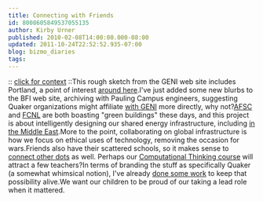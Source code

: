 ```yaml
---
title: Connecting with Friends
id: 8008605849537055135
author: Kirby Urner
published: 2010-02-08T14:00:00.000-08:00
updated: 2011-10-24T22:52:52.935-07:00
blog: bizmo_diaries
tags: 
---
```


[](https://blogger.googleusercontent.com/img/b/R29vZ2xl/AVvXsEgPwU7rllaQ7_BcEJxvk2iKoFMYeMrBLlcE45qZgBfWOF9BgYNn4sKPia1s1Z1Qg27TfK8-yAU1wvYAHO_OUCTdYNmOlBL0j-EohqpFn09qByxeOE2mMWlsYvRxHVa7rj_igmV7vQ/s1600-h/ProposedElectricityRoute3.jpg):: [click for context](http://www.geni.org/globalenergy/library/newsletters/1992/the-potential-of-an-electrical-interconnection-between-russia-and-north-america.shtml) ::This rough sketch from the GENI web site includes Portland, a point of interest [around here](http://worldgame.blogspot.com/2010/02/more-from-97214.html).I've just added some new blurbs to the BFI web site, archiving with Pauling Campus engineers, suggesting Quaker organizations might affiliate [with GENI](http://worldgame.blogspot.com/2010/02/more-grid-talk.html) more directly, why not?[AFSC](http://controlroom.blogspot.com/2010/02/notes-from-lunch.html) and [FCNL](http://worldgame.blogspot.com/2008/08/report-from-fcnl.html) are both boasting "green buildings" these days, and this project is about intelligently designing our shared energy infrastructure, including [in the Middle East](http://bfi.org/forum/fullers_relevance_today/global_grid_talk_iran).More to the point, collaborating on global infrastructure is how we focus on ethical uses of technology, removing the occasion for wars.Friends also have their scattered schools, so it makes sense to [connect other dots](http://www.4dsolutions.net/presentations/urner_europython_2007.pdf) as well.  Perhaps our [Computational Thinking course](http://mathforum.org/kb/thread.jspa?threadID=2036171&tstart=0) will attract a few teachers?In terms of branding the stuff as specifically Quaker (a somewhat whimsical notion), I've already [done some work](http://mybizmo.blogspot.com/2008/02/quaker-geometry.html) to keep that possibility alive.We want our children to be proud of our taking a lead role when it mattered.